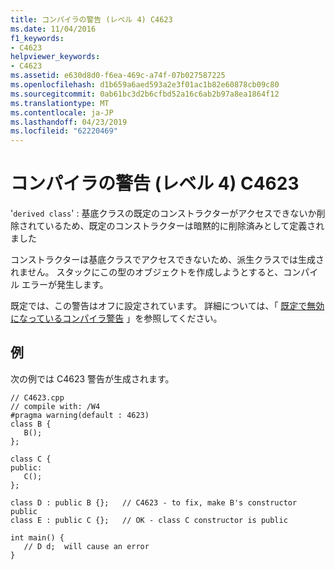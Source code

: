 ```yaml
---
title: コンパイラの警告 (レベル 4) C4623
ms.date: 11/04/2016
f1_keywords:
- C4623
helpviewer_keywords:
- C4623
ms.assetid: e630d8d0-f6ea-469c-a74f-07b027587225
ms.openlocfilehash: d1b659a6aed593a2e3f01ac1b82e60878cb09c80
ms.sourcegitcommit: 0ab61bc3d2b6cfbd52a16c6ab2b97a8ea1864f12
ms.translationtype: MT
ms.contentlocale: ja-JP
ms.lasthandoff: 04/23/2019
ms.locfileid: "62220469"
---
```

# <a name="compiler-warning-level-4-c4623"></a>コンパイラの警告 (レベル 4) C4623

'`derived class`' : 基底クラスの既定のコンストラクターがアクセスできないか削除されているため、既定のコンストラクターは暗黙的に削除済みとして定義されました

コンストラクターは基底クラスでアクセスできないため、派生クラスでは生成されません。 スタックにこの型のオブジェクトを作成しようとすると、コンパイル エラーが発生します。

既定では、この警告はオフに設定されています。 詳細については、「 [既定で無効になっているコンパイラ警告](../../preprocessor/compiler-warnings-that-are-off-by-default.md) 」を参照してください。

## <a name="example"></a>例

次の例では C4623 警告が生成されます。

```
// C4623.cpp
// compile with: /W4
#pragma warning(default : 4623)
class B {
   B();
};

class C {
public:
   C();
};

class D : public B {};   // C4623 - to fix, make B's constructor public
class E : public C {};   // OK - class C constructor is public

int main() {
   // D d;  will cause an error
}
```